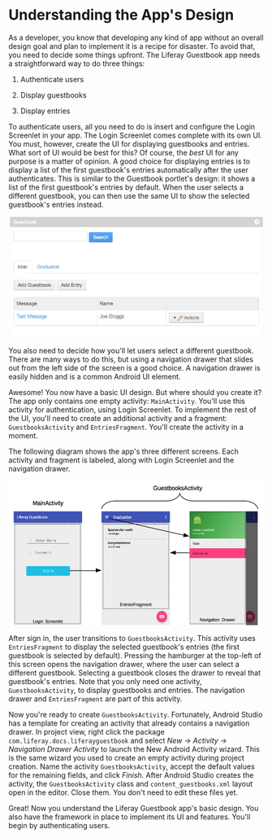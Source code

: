 # Understanding the App's Design [](id=understanding-the-apps-design)

As a developer, you know that developing any kind of app without an overall
design goal and plan to implement it is a recipe for disaster. To avoid that,
you need to decide some things upfront. The Liferay Guestbook app needs a
straightforward way to do three things: 

1. Authenticate users

2. Display guestbooks

3. Display entries

To authenticate users, all you need to do is insert and configure the Login
Screenlet in your app. The Login Screenlet comes complete with its own UI. You
must, however, create the UI for displaying guestbooks and entries. What sort of
UI would be best for this? Of course, the *best* UI for any purpose is a matter
of opinion. A good choice for displaying entries is to display a list of the
first guestbook's entries automatically after the user authenticates. This is
similar to the Guestbook portlet's design: it shows a list of the first
guestbook's entries by default. When the user selects a different guestbook, you
can then use the same UI to show the selected guestbook's entries instead. 

![Figure 1: By default, the first guestbook in the portlet is selected.](../../images/guestbook-portlet.png)

You also need to decide how you'll let users select a different guestbook. There 
are many ways to do this, but using a navigation drawer that slides out from the 
left side of the screen is a good choice. A navigation drawer is easily hidden
and is a common Android UI element. 

Awesome! You now have a basic UI design. But where should you create it? The app 
only contains one empty activity: `MainActivity`. You'll use this activity for 
authentication, using Login Screenlet. To implement the rest of the UI, you'll 
need to create an additional activity and a fragment: `GuestbooksActivity` and 
`EntriesFragment`. You'll create the activity in a moment. 

The following diagram shows the app's three different screens. Each activity and
fragment is labeled, along with Login Screenlet and the navigation drawer. 

![Figure 2: The Liferay Guestbook app's design uses two activities and a fragment.](../../images/android-app-design.png)

After sign in, the user transitions to `GuestbooksActivity`. This activity uses 
`EntriesFragment` to display the selected guestbook's entries (the first 
guestbook is selected by default). Pressing the hamburger at the top-left of
this screen opens the navigation drawer, where the user can select a
different guestbook. Selecting a guestbook closes the drawer to reveal that
guestbook's entries. Note that you only need one activity, `GuestbooksActivity`,
to display guestbooks and entries. The navigation drawer and `EntriesFragment`
are part of this activity. 

Now you're ready to create `GuestbooksActivity`. Fortunately, Android Studio has 
a template for creating an activity that already contains a navigation drawer. 
In project view, right click the package `com.liferay.docs.liferayguestbook` and 
select *New* &rarr; *Activity* &rarr; *Navigation Drawer Activity* to launch the 
New Android Activity wizard. This is the same wizard you used to create an empty 
activity during project creation. Name the activity `GuestbooksActivity`, accept 
the default values for the remaining fields, and click *Finish*. After Android 
Studio creates the activity, the `GuestbooksActivity` class and 
`content_guestbooks.xml` layout open in the editor. Close them. You don't need 
to edit these files yet. 

Great! Now you understand the Liferay Guestbook app's basic design. You also 
have the framework in place to implement its UI and features. You'll begin by 
authenticating users. 
